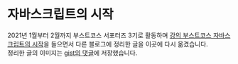 # 자바스크립트의 시작

2021년 1월부터 2월까지 부스트코스 서포터즈 3기로 활동하며 [강의 부스트코스 자바스크립트의 시작](https://www.boostcourse.org/cs124)을 들으면서 다른 블로그에 정리한 글을 이곳에 다시 옮겼습니다.   
정리한 글의 이미지는 [gist의 댓글](https://gist.github.com/anottrx/22aa2ac9dfabc6ea901b8033a3dd21fc)에 저장했습니다.    

